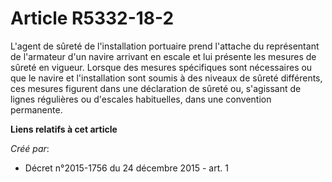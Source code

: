# Article R5332-18-2

L'agent de sûreté de l'installation portuaire prend l'attache du représentant de l'armateur d'un navire arrivant en escale et
lui présente les mesures de sûreté en vigueur. Lorsque des mesures spécifiques sont nécessaires ou que le navire et
l'installation sont soumis à des niveaux de sûreté différents, ces mesures figurent dans une déclaration de sûreté ou,
s'agissant de lignes régulières ou d'escales habituelles, dans une convention permanente.

**Liens relatifs à cet article**

_Créé par_:

  - Décret n°2015-1756 du 24 décembre 2015 - art. 1
